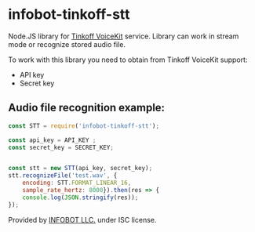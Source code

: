 # infobot-tinkoff-stt
Node.JS library for [Tinkoff VoiceKit](https://voicekit.tinkoff.ru/) service.
Library can work in stream mode or recognize stored audio file.

To work with this library you need to obtain from Tinkoff VoiceKit support:
* API key
* Secret key

## Audio file recognition example:
```javascript
const STT = require('infobot-tinkoff-stt');

const api_key = API_KEY ;
const secret_key = SECRET_KEY;


const stt = new STT(api_key, secret_key);
stt.recognizeFile('test.wav', {
    encoding: STT.FORMAT_LINEAR_16,
    sample_rate_hertz: 8000}).then(res => {
    console.log(JSON.stringify(res));
});
````

Provided by [INFOBOT LLC.](https://infobot.pro) under ISC license.

